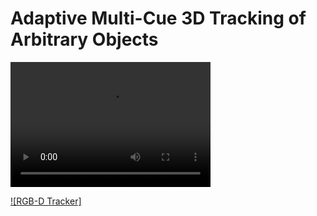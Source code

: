 # Adaptive Multi-Cue 3D Tracking of Arbitrary Objects
<video src="http://player.vimeo.com/video/33781357" width="320" height="200" controls preload></video>

[![RGB-D Tracker]](http://player.vimeo.com/video/33781357 "RGB-D Tracker")
